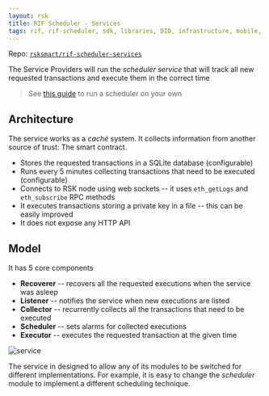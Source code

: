 ```yaml
---
layout: rsk
title: RIF Scheduler - Services
tags: rif, rif-scheduler, sdk, libraries, DID, infrastructure, mobile, protocols, mvp, design, rbtc, defi, decentralized, quick-start, guides, tutorial, networks, dapps, tools, rsk, ethereum, smart-contracts, install, get-started, how-to, mainnet, testnet, contracts, wallets, web3, crypto
---
```


Repo: [`rsksmart/rif-scheduler-services`](https://github.com/rsksmart/rif-scheduler-services)

The Service Providers will run the _scheduler service_ that will
track all new requested transactions and execute them in the correct time

> See [this guide](../run) to run a scheduler on your own

## Architecture

The service works as a _caché_ system.
It collects information from another source of trust: The smart contract.

- Stores the requested transactions in a SQLite database (configurable)
- Runs every 5 minutes collecting transactions that
  need to be executed (configurable)
- Connects to RSK node using web sockets --
  it uses `eth_getLogs` and `eth_subscribe` RPC methods
- It executes transactions storing a private key in a file --
  this can be easily improved
- It does not expose any HTTP API

## Model

It has 5 core components

- **Recoverer** --
  recovers all the requested executions when the service was asleep
- **Listener** --
  notifies the service when new executions are listed
- **Collector** --
  recurrently collects all the transactions that need to be executed
- **Scheduler** --
  sets alarms for collected executions
- **Executor** --
  executes the requested transaction at the given time

![service](../assets/img/service.png)

The service in designed to allow any of its modules
to be switched for different implementations.
For example, it is easy to change the _scheduler_ module to
implement a different scheduling technique.
